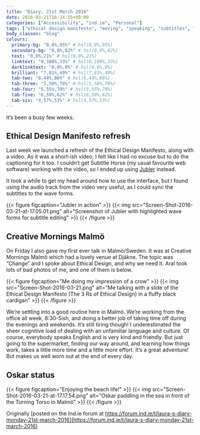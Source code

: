 ```yaml
---
title: "Diary, 21st March 2016"
date: 2016-03-21T16:24:55+00:00
categories: ["Accessibility", "ind.ie", "Personal"]
tags: ["ethical design manifesto", "moving", "speaking", "subtitles", "Sweden", "video"]
body_classes: "blog"
colours:
  primary-bg: "0,0%,95%" # hsl(0,0%,95%)
  secondary-bg: "0,0%,82%" # hsl(0,0%,82%)
  text: "0,0%,21%" # hsl(0,0%,21%)
  linktext: "0,100%,33%" # hsl(0,100%,33%)
  darklinktext: "0,0%,0%" # hsl(0,0%,0%)
  brilliant: "7,81%,49%" # hsl(7,81%,49%)
  tab-two: "6,44%,86%" # hsl(6,44%,86%)
  tab-three: "5,50%,78%" # hsl(5,50%,78%)
  tab-four: "5,55%,70%" # hsl(5,55%,70%)
  tab-five: "6,59%,62%" # hsl(6,59%,62%)
  tab-six: "4,57%,53%" # hsl(4,57%,53%)
---
```


It’s been a busy few weeks.

## Ethical Design Manifesto refresh

Last week we launched a refresh of the Ethical Design Manifesto, along with a video. As it was a short-ish video, I felt like I had no excuse but to do the captioning for it too. I couldn’t get Subtitle Horse (my usual favourite web software) working with the video, so I ended up using [Jubler](http://jubler.org/) instead.

It took a while to get my head around how to use the interface, but I found using the audio track from the video very useful, as I could sync the subtitles to the wave forms.

{{< figure figcaption="Jubler in action" >}}
  {{< img src="Screen-Shot-2016-03-21-at-17.05.01.png" alt="Screenshot of Jubler with highlighted wave forms for subtitle editing" >}}
{{< /figure >}}

## Creative Mornings Malmö

On Friday I also gave my first ever talk in Malmö/Sweden. It was at Creative Mornings Malmö which had a lovely venue at Djäkne. The topic was “Change” and I spoke about Ethical Design, and why we need it. Aral took lots of bad photos of me, and one of them is below.

{{< figure figcaption="Me doing my impression of a crow" >}}
  {{< img src="Screen-Shot-2016-03-21.png" alt="Me talking with a slide of the Ethical Design Manifesto (The 3 Rs of Ethical Design) in a fluffy black cardigan" >}}
{{< /figure >}}

We’re settling into a good routine here in Malmö. We’re working from the office all week, 8:30-5ish, and doing a better job of taking time off during the evenings and weekends. It’s still tiring though! I underestimated the sheer cognitive load of dealing with an unfamiliar language and culture. Of course, everybody speaks English and is very kind and friendly. But just going to the supermarket, finding our way around, and learning how things work, takes a little more time and a little more effort. It’s a great adventure! But makes us well worn out at the end of every day.

## Oskar status

{{< figure figcaption="Enjoying the beach life!" >}}
  {{< img  src="Screen-Shot-2016-03-21-at-17.17.54.png" alt="Oskar paddling in the sea in front of the Turning Torso in Malmö" >}}
{{< /figure >}}

Originally [posted on the Ind.ie forum at https://forum.ind.ie/t/laura-s-diary-monday-21st-march-2016](https://forum.ind.ie/t/laura-s-diary-monday-21st-march-2016)

	